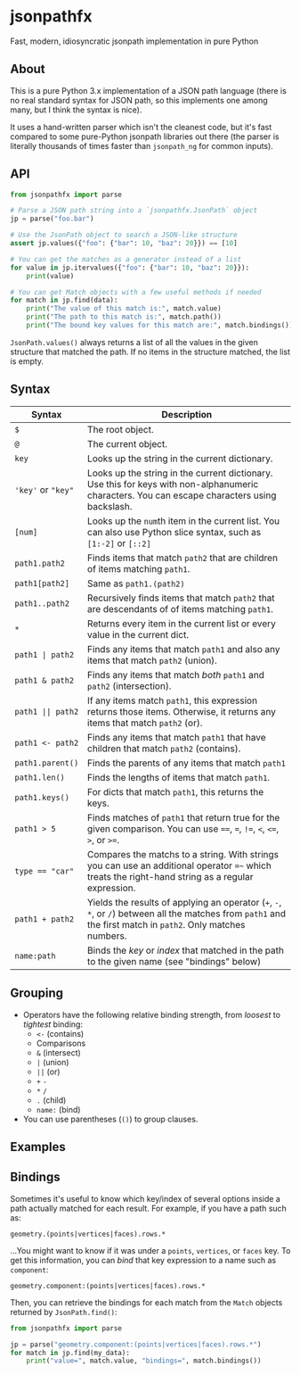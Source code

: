 # jsonpathfx
Fast, modern, idiosyncratic jsonpath implementation in pure Python

## About

This is a pure Python 3.x implementation of a JSON path language
(there is no real standard syntax for JSON path, so this implements one
among many, but I think the syntax is nice).

It uses a hand-written parser which isn't the cleanest code, but it's
fast compared to some pure-Python jsonpath libraries out there (the
parser is literally thousands of times faster than `jsonpath_ng` for
common inputs).

## API

```python
from jsonpathfx import parse

# Parse a JSON path string into a `jsonpathfx.JsonPath` object
jp = parse("foo.bar")

# Use the JsonPath object to search a JSON-like structure
assert jp.values({"foo": {"bar": 10, "baz": 20}}) == [10]

# You can get the matches as a generator instead of a list
for value in jp.itervalues({"foo": {"bar": 10, "baz": 20}}):
    print(value)

# You can get Match objects with a few useful methods if needed
for match in jp.find(data):
    print("The value of this match is:", match.value)
    print("The path to this match is:", match.path())
    print("The bound key values for this match are:", match.bindings())
```

`JsonPath.values()` always returns a list of all the values in the given
structure that matched the path. If no items in the structure matched, the
list is empty.

## Syntax

| **Syntax**         | **Description**                                                                                                                                               |
|--------------------|---------------------------------------------------------------------------------------------------------------------------------------------------------------|
| `$`                | The root object.                                                                                                                                              |
| `@`                | The current object.                                                                                                                                           |
| `key`              | Looks up the string in the current dictionary.                                                                                                                |
| `'key'` or `"key"` | Looks up the string in the current dictionary. Use this for keys with non-alphanumeric characters. You can escape characters using backslash.                 |
| `[num]`            | Looks up the `num`th item in the current list. You can also use Python slice syntax, such as `[1:-2]` or `[::2]`                                              |
| `path1.path2`      | Finds items that match `path2` that are children of items matching `path1`.                                                                                   |
| `path1[path2]`     | Same as `path1.(path2)`                                                                                                                                       |
| `path1..path2`     | Recursively finds items that match `path2` that are descendants of of items matching `path1`.                                                                 |
| `*`                | Returns every item in the current list or every value in the current dict.                                                                                    |
| ``path1 \| path2`` | Finds any items that match `path1` and also any items that match `path2` (union).                                                                             |
| `path1 & path2`    | Finds any items that match *both* `path1` and `path2` (intersection).                                                                                         |
| `path1 \|\| path2` | If any items match `path1`, this expression returns those items. Otherwise, it returns any items that match `path2` (or).                                     |
| `path1 <- path2`   | Finds any items that match `path1` that have children that match `path2` (contains).                                                                          |
| `path1.parent()`   | Finds the parents of any items that match `path1`                                                                                                             |
| `path1.len()`      | Finds the lengths of items that match `path1`.                                                                                                                |
| `path1.keys()`     | For dicts that match `path1`, this returns the keys.                                                                                                          |
| `path1 > 5`        | Finds matches of `path1` that return true for the given comparison. You can use `==`, `=`, `!=`, `<`, `<=`, `>`, or `>=`.                                     |  
| `type == "car"`    | Compares the matchs to a string. With strings you can use an additional operator `=~` which treats the right-hand string as a regular expression.             |
| `path1 + path2`    | Yields the results of applying an operator (`+`, `-`, `*`, or `/`) between all the matches from `path1` and the first match in `path2`. Only matches numbers. |
| `name:path`        | Binds the _key_ or _index_ that matched in the path to the given name (see "bindings" below)                                                                  |

## Grouping

* Operators have the following relative binding strength, from *loosest* to *tightest* binding:
  * `<-` (contains)
  * Comparisons
  * `&` (intersect)
  * `|` (union)
  * `||` (or)
  * `+` `-`
  * `*` `/`
  * `.` (child)
  * `name:` (bind)
* You can use parentheses (`()`) to group clauses.

## Examples

## Bindings

Sometimes it's useful to know which key/index of several options inside a path
actually matched  for each result. For example, if you have a path such as:

```
geometry.(points|vertices|faces).rows.*
```

...You might want to know if it was under a `points`, `vertices`, or `faces`
key. To get this information, you can _bind_ that key expression to a name such
as `component`:

```
geometry.component:(points|vertices|faces).rows.*
```

Then, you can retrieve the bindings for each match from the `Match` objects
returned by `JsonPath.find()`:

```python
from jsonpathfx import parse

jp = parse("geometry.component:(points|vertices|faces).rows.*")
for match in jp.find(my_data):
    print("value=", match.value, "bindings=", match.bindings())
```
